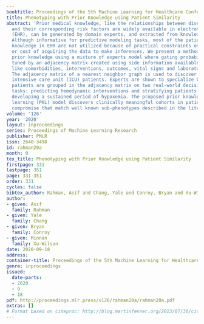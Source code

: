 ```yaml
---
booktitle: Proceedings of the 5th Machine Learning for Healthcare Conference
title: Phenotyping with Prior Knowledge using Patient Similarity
abstract: 'Prior medical knowledge, like the relationships between diseases or treatments
  and their corresponding risk factors are widely available in electronic health records
  (EHR), can be generated by domain experts, and extracted from knowledge graphs.
  Although informative for predictive modeling tasks, most of the patient-specific
  knowledge in EHR are not utilized because of practical constraints on data availability
  or cost of acquiring the data to make inferences. We present a method to learn from
  prior knowledge using a mixture of experts model where gating probabilities are
  tuned by an adjacency matrix created using side information available during training,
  like comorbidities, interventions, outcomes, vital signs and laboratory measurements.
  The adjacency matrix of a nearest neighbor graph is used to discover subgroups of
  intensive care unit (ICU) patients. Experts are shown to specialize based on how
  patients are grouped in the adjacency matrix on two real-world decision support
  tasks: predicting hemodynamic interventions and stratifying patients at risk for
  developing a sustained period of hypoxemia. The proposed prior knowledge-guided
  learning (PKL) model discovers clinically meaningful cohorts in patients with respiratory
  compromise that match well known sub-phenotypes described in the literature.'
volume: '126'
year: '2020'
layout: inproceedings
series: Proceedings of Machine Learning Research
publisher: PMLR
issn: 2640-3498
id: rahman20a
month: 0
tex_title: Phenotyping with Prior Knowledge using Patient Similarity
firstpage: 331
lastpage: 351
page: 331-351
order: 331
cycles: false
bibtex_author: Rahman, Asif and Chang, Yale and Conroy, Bryan and Xu-Wilson, Minnan
author:
- given: Asif
  family: Rahman
- given: Yale
  family: Chang
- given: Bryan
  family: Conroy
- given: Minnan
  family: Xu-Wilson
date: 2020-09-18
address: 
container-title: Proceedings of the 5th Machine Learning for Healthcare Conference
genre: inproceedings
issued:
  date-parts:
  - 2020
  - 9
  - 18
pdf: http://proceedings.mlr.press/v126/rahman20a/rahman20a.pdf
extras: []
# Format based on citeproc: http://blog.martinfenner.org/2013/07/30/citeproc-yaml-for-bibliographies/
---
```


